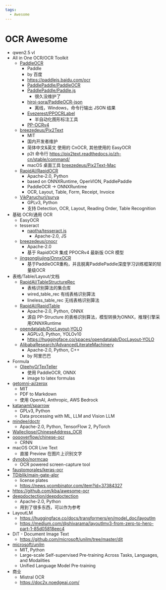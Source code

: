 ```yaml
---
tags:
  - Awesome
---
```


# OCR Awesome

- qwen2.5 vl
- All in One OCR/OCR Toolkit
  - [PaddleOCR](./paddleocr.md)
    - Paddle
    - by 百度
    - https://paddlejs.baidu.com/ocr
    - [PaddlePaddle/PaddleOCR](https://github.com/PaddlePaddle/PaddleOCR)
    - [PaddlePaddle/Paddle.js](https://github.com/PaddlePaddle/Paddle.js)
      - 很久没维护了
    - [hiroi-sora/PaddleOCR-json](https://github.com/hiroi-sora/PaddleOCR-json)
      - 离线，Windows，命令行输出 JSON 结果
    - [Evezerest/PPOCRLabel](https://github.com/Evezerest/PPOCRLabel)
      - 半自动化图形标注工具
    - [PP-OCRv4](https://github.com/PaddlePaddle/PaddleOCR/blob/release/2.7/doc/doc_ch/PP-OCRv4_introduction.md)
  - [breezedeus/Pix2Text](https://github.com/breezedeus/Pix2Text)
    - MIT
    - 国内开发者维护
    - 简体中文&英文 使用的 CnOCR, 其他使用的 EasyOCR
    - p2t 命令行 https://pix2text.readthedocs.io/zh-cn/stable/command/
    - macOS 桌面工具 [breezedeus/Pix2Text-Mac](https://github.com/breezedeus/Pix2Text-Mac)
  - [RapidAI/RapidOCR](https://github.com/RapidAI/RapidOCR)
    - Apache-2.0, Python
    - based on ONNXRuntime, OpenVION, PaddlePaddle
    - PaddleOCR -> ONNXRuntime
    - OCR, Layout, Table, Form, Receipt, Invoice
  - [VikParuchuri/surya](https://github.com/VikParuchuri/surya)
    - GPLv3, Python
    - 支持 Detection, OCR, Layout, Reading Order, Table Recognition
- 基础 OCR/通用 OCR
  - EasyOCR
  - tesseract
    - [naptha/tesseract.js](https://github.com/naptha/tesseract.js)
      - Apache-2.0, JS
  - [breezedeus/cnocr](https://github.com/breezedeus/cnocr)
    - Apache-2.0
    - 基于 RapidOCR 集成 PPOCRv4 最新版 OCR 模型
  - [jingsongliujing/OnnxOCR](https://github.com/jingsongliujing/OnnxOCR)
    - 基于PaddleOCR重构，并且脱离PaddlePaddle深度学习训练框架的轻量级OCR
- 表格/Table/Layout/文档
  - [RapidAI/TableStructureRec](https://github.com/RapidAI/TableStructureRec)
    - 表格识别算法的集合库
    - wired_table_rec 有线表格识别算法
    - lineless_table_rec 无线表格识别算法
  - [RapidAI/RapidTable](https://github.com/RapidAI/RapidTable)
    - Apache-2.0, Python, ONNX
    - 源自 PP-Structure 的表格识别算法，模型转换为ONNX，推理引擎采用ONNXRuntime
  - [opendatalab/DocLayout-YOLO](https://github.com/opendatalab/DocLayout-YOLO)
    - AGPLv3, Python, YOLOv10
    - https://huggingface.co/spaces/opendatalab/DocLayout-YOLO
  - [AlibabaResearch/AdvancedLiterateMachinery](https://github.com/AlibabaResearch/AdvancedLiterateMachinery)
    - Apache-2.0, Python, C++
    - by 阿里巴巴
- Formula
  - [OleehyO/TexTeller](https://github.com/OleehyO/TexTeller)
    - 使用 PaddleOCR, ONNX
    - image to latex formulas
- [getomni-ai/zerox](https://github.com/getomni-ai/zerox)
  - MIT
  - PDF to Markdown
  - 使用 OpenAI, Anthropic, AWS Bedrock
- [katanaml/sparrow](https://github.com/katanaml/sparrow)
  - GPLv3, Python
  - Data processing with ML, LLM and Vision LLM
- [mindee/doctr](https://github.com/mindee/doctr)
  - Apache-2.0, Python, TensorFlow 2, PyTorch
- [Walleclipse/ChineseAddress_OCR](https://github.com/Walleclipse/ChineseAddress_OCR)
- [ooooverflow/chinese-ocr](https://github.com/ooooverflow/chinese-ocr)
  - CRNN
- macOS OCR Live Text
  - 直接 Preview 在图片上识别文字
- [dynobo/normcap](https://github.com/dynobo/normcap)
  - OCR powered screen-capture tool
- [faustomorales/keras-ocr](https://github.com/faustomorales/keras-ocr)
- [TDiblik/main-gate-alpr](https://github.com/TDiblik/main-gate-alpr)
  - license plates
  - https://news.ycombinator.com/item?id=37384327
- https://github.com/kba/awesome-ocr
- [deepdoctection/deepdoctection](https://github.com/deepdoctection/deepdoctection)
  - Apache-2.0, Python
  - 用到了很多东西，可以作为参考
- LayoutLM
  - https://huggingface.co/docs/transformers/en/model_doc/layoutlm
  - https://medium.com/@shivarama/layoutlmv3-from-zero-to-hero-part-1-85d05818eec4
- DiT - Document Image Text
  - https://github.com/microsoft/unilm/tree/master/dit
- [microsoft/unilm](https://github.com/microsoft/unilm)
  - MIT, Python
  - Large-scale Self-supervised Pre-training Across Tasks, Languages, and Modalities
  - Unified Language Model Pre-training
- 商业
  - Mistral OCR
  - https://doc2x.noedgeai.com/

